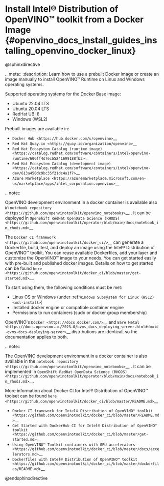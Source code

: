 # Install Intel® Distribution of OpenVINO™ toolkit from a Docker Image {#openvino_docs_install_guides_installing_openvino_docker_linux}

@sphinxdirective

.. meta::
   :description: Learn how to use a prebuilt Docker image or create an image 
                 manually to install OpenVINO™ Runtime on Linux and Windows operating systems.


Supported operating systems for the Docker Base image:

- Ubuntu 22.04 LTS
- Ubuntu 20.04 LTS
- RedHat UBI 8
- Windows (WSL2)

Prebuilt images are available in:

* `Docker Hub <https://hub.docker.com/u/openvino>`__
* `Red Hat Quay.io <https://quay.io/organization/openvino>`__
* `Red Hat Ecosystem Catalog (runtime image) <https://catalog.redhat.com/software/containers/intel/openvino-runtime/606ff4d7ecb5241699188fb3>`__
* `Red Hat Ecosystem Catalog (development image) <https://catalog.redhat.com/software/containers/intel/openvino-dev/613a450dc9bc35f21dc4a1f7>`__
* `Azure Marketplace <https://azuremarketplace.microsoft.com/en-us/marketplace/apps/intel_corporation.openvino>`__

.. note::

   OpenVINO development environment in a docker container is available also in `notebook repository <https://github.com/openvinotoolkit/openvino_notebooks>`__ . It can be deployed in `OpenShift RedHat OpenData Science (RHODS) <https://github.com/openvinotoolkit/operator/blob/main/docs/notebook_in_rhods.md>`__

The `Docker CI framework <https://github.com/openvinotoolkit/docker_ci/>`__ can generate a Dockerfile, build, test, and deploy an image using the Intel® Distribution of OpenVINO™ toolkit. You can reuse available Dockerfiles, add your layer and customize the OpenVINO™ image to your needs. You can get started easily with pre-built and published docker images. Details on how to get started can be found `here <https://github.com/openvinotoolkit/docker_ci/blob/master/get-started.md>`__.

To start using them, the following conditions must be met:

- Linux OS or Windows (under :ref:`Windows Subsystem for Linux (WSL2) <wsl-install>`)
- Installed docker engine or compatible container engine
- Permissions to run containers (sudo or docker group membership)

OpenVINO's `Docker <https://docs.docker.com/>`__ and `Bare Metal <https://docs.openvino.ai/2023.0/ovms_docs_deploying_server.html#doxid-ovms-docs-deploying-server>`__ distributions are identical, so the documentation applies to both.

.. note:: 

   The OpenVINO development environment in a docker container is also available in the `notebook repository <https://github.com/openvinotoolkit/openvino_notebooks>`__ . It can be implemented in `OpenShift RedHat OpenData Science (RHODS) <https://github.com/openvinotoolkit/operator/blob/main/docs/notebook_in_rhods.md>`__.

More information about Docker CI for Intel® Distribution of OpenVINO™ toolset can be found `here <https://github.com/openvinotoolkit/docker_ci/blob/master/README.md>`__

* `Docker CI framework for Intel® Distribution of OpenVINO™ toolkit <https://github.com/openvinotoolkit/docker_ci/blob/master/README.md>`__
* `Get Started with DockerHub CI for Intel® Distribution of OpenVINO™ toolkit <https://github.com/openvinotoolkit/docker_ci/blob/master/get-started.md>`__
* `Using OpenVINO™ Toolkit containers with GPU accelerators <https://github.com/openvinotoolkit/docker_ci/blob/master/docs/accelerators.md>`__
* `Dockerfiles with Intel® Distribution of OpenVINO™ toolkit <https://github.com/openvinotoolkit/docker_ci/blob/master/dockerfiles/README.md>`__

@endsphinxdirective


